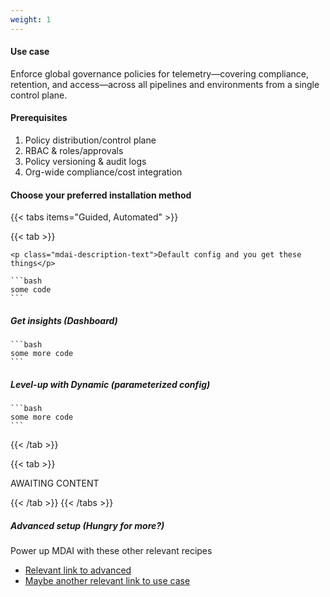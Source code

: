 ```yaml
---
weight: 1
---
```

#### Use case

Enforce global governance policies for telemetry—covering compliance, retention, and access—across all pipelines and environments from a single control plane.

#### Prerequisites

1. Policy distribution/control plane
1. RBAC & roles/approvals
1. Policy versioning & audit logs
1. Org-wide compliance/cost integration

#### Choose your preferred installation method

{{< tabs items="Guided, Automated" >}}

<!-- Tab A -->
  {{< tab >}}

    <p class="mdai-description-text">Default config and you get these things</p>

    ```bash
    some code
    ```

##### Get insights (Dashboard)

    ```bash
    some more code
    ```

##### Level-up with Dynamic (parameterized config)

    ```bash
    some more code
    ```

  {{< /tab >}}

<!-- Tab B -->
  {{< tab >}}

AWAITING CONTENT

  {{< /tab >}}
{{< /tabs >}}

##### Advanced setup (Hungry for more?)
Power up MDAI with these other relevant recipes
- [Relevant link to advanced]()
- [Maybe another relevant link to use case]()